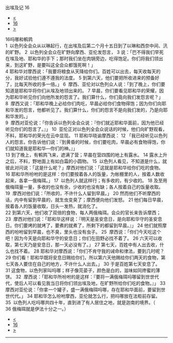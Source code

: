 ﻿





 出埃及记 16




* [<](bible/EXO15.md)
* [16](bible/EXO.md)
* [>](bible/EXO17.md)



 
16吗哪和鹌鹑  
1  以色列全会众从以琳起行，在出埃及后第二个月十五日到了以琳和西奈中间、汛的旷野。 
2  以色列全会众在旷野向摩西、亚伦发怨言， 
3 说：「巴不得我们早死在埃及地、耶和华的手下；那时我们坐在肉锅旁边，吃得饱足。你们将我们领出来，到这旷野，是要叫这全会众都饿死啊！」  
4 耶和华对摩西说：「我要将粮食从天降给你们。百姓可以出去，每天收每天的分，我好试验他们遵不遵我的法度。 
5 到第六天，他们要把所收进来的预备好了，比每天所收的多一倍。」 
6  摩西、亚伦对以色列众人说：「到了晚上，你们要知道是耶和华将你们从埃及地领出来的。 
7 早晨，你们要看见耶和华的荣耀，因为耶和华听见你们向他所发的怨言了。我们算什么，你们竟向我们发怨言呢？」 
8  摩西又说：「耶和华晚上必给你们肉吃，早晨必给你们食物得饱；因为你们向耶和华发的怨言，他都听见了。我们算什么，你们的怨言不是向我们发的，乃是向耶和华发的。」  
9  摩西对亚伦说：「你告诉以色列全会众说：『你们就近耶和华面前，因为他已经听见你们的怨言了。』」 
10  亚伦正对以色列全会众说话的时候，他们向旷野观看，不料，耶和华的荣光在云中显现。 
11 耶和华晓谕摩西说： 
12 「我已经听见以色列人的怨言。你告诉他们说：『到黄昏的时候，你们要吃肉，早晨必有食物得饱，你们就知道我是耶和华—你们的神。』」  
13 到了晚上，有鹌鹑飞来，遮满了营；早晨在营四围的地上有露水。 
14 露水上升之后，不料，野地面上有如白霜的小圆物。 
15  以色列人看见，不知道是什么，就彼此对问说：「这是什么呢？」摩西对他们说：「这就是耶和华给你们吃的食物。 
16 耶和华所吩咐的是这样：你们要按着各人的饭量，为帐棚里的人，按着人数收起来，各拿一俄梅珥。」 
17  以色列人就这样行；有多收的，有少收的。 
18 及至用俄梅珥量一量，多收的也没有余，少收的也没有缺；各人按着自己的饭量收取。 
19  摩西对他们说：「所收的，不许什么人留到早晨。」 
20 然而他们不听摩西的话，内中有留到早晨的，就生虫变臭了；摩西便向他们发怒。 
21 他们每日早晨，按着各人的饭量收取，日头一发热，就消化了。  
22 到第六天，他们收了双倍的食物，每人两俄梅珥。会众的官长来告诉摩西； 
23  摩西对他们说：「耶和华这样说：『明天是圣安息日，是向耶和华守的圣安息日。你们要烤的就烤了，要煮的就煮了，所剩下的都留到早晨。』」 
24 他们就照摩西的吩咐留到早晨，也不臭，里头也没有虫子。 
25  摩西说：「你们今天吃这个吧！因为今天是向耶和华守的安息日；你们在田野必找不着了。 
26 六天可以收取，第七天乃是安息日，那一天必没有了。」 
27 第七天，百姓中有人出去收，什么也找不着。 
28 耶和华对摩西说：「你们不肯守我的诫命和律法，要到几时呢？ 
29 你们看！耶和华既将安息日赐给你们，所以第六天他赐给你们两天的食物，第七天各人要住在自己的地方，不许什么人出去。」 
30 于是百姓第七天安息了。  
31 这食物，以色列家叫吗哪；样子像芫荽子，颜色是白的，滋味如同搀蜜的薄饼。 
32  摩西说：「耶和华所吩咐的是这样：『要将一满俄梅珥吗哪留到世世代代，使后人可以看见我当日将你们领出埃及地，在旷野所给你们吃的食物。』」 
33  摩西对亚伦说：「你拿一个罐子，盛一满俄梅珥吗哪，存在耶和华面前，要留到世世代代。」 
34 耶和华怎么吩咐摩西，亚伦就怎么行，把吗哪放在法柜前存留。 
35  以色列人吃吗哪共四十年，直到进了有人居住之地，就是迦南的境界。（ 
36 俄梅珥就是伊法十分之一。） 
* [<](bible/EXO15.md)
* [16](bible/EXO.md)
* [>](bible/EXO17.md)





---










